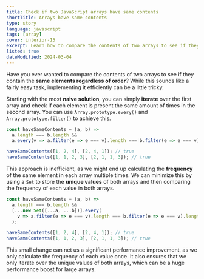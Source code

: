 ```yaml
---
title: Check if two JavaScript arrays have same contents
shortTitle: Arrays have same contents
type: story
language: javascript
tags: [array]
cover: interior-15
excerpt: Learn how to compare the contents of two arrays to see if they contain the same elements regardless of order.
listed: true
dateModified: 2024-03-04
---
```


Have you ever wanted to compare the contents of two arrays to see if they contain the **same elements regardless of order**? While this sounds like a fairly easy task, implementing it efficiently can be a little tricky.

Starting with the most **naive solution**, you can simply **iterate** over the first array and check if each element is present the same amount of times in the second array. You can use `Array.prototype.every()` and `Array.prototype.filter()` to achieve this.

```js
const haveSameContents = (a, b) =>
  a.length === b.length &&
  a.every(v => a.filter(e => e === v).length === b.filter(e => e === v).length);

haveSameContents([1, 2, 4], [2, 4, 1]); // true
haveSameContents([1, 1, 2, 3], [2, 1, 1, 3]); // true
```

This approach is inefficient, as we might end up calculating the **frequency** of the same element in each array multiple times. We can minimize this by using a `Set` to store the **unique values** of both arrays and then comparing the frequency of each value in both arrays.

```js
const haveSameContents = (a, b) =>
  a.length === b.length &&
  [...new Set([...a, ...b])].every(
    v => a.filter(e => e === v).length === b.filter(e => e === v).length
  );

haveSameContents([1, 2, 4], [2, 4, 1]); // true
haveSameContents([1, 1, 2, 3], [2, 1, 1, 3]); // true
```

This small change can net us a significant performance improvement, as we only calculate the frequency of each value once. It also ensures that we only iterate over the unique values of both arrays, which can be a huge performance boost for large arrays.
